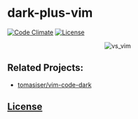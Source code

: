 # dark-plus-vim
[![Code Climate](https://img.shields.io/codeclimate/issues/github/me-and/mdf.svg)](https://github.com/dunstontc/dark-plus-vim/issues)
[![License](https://img.shields.io/github/license/dunstontc/dark-plus-vim.svg)](https://github.com/dunstontc/dark-plus-vim/blob/master/LICENSE)

<div align="center">
    <img src="" alt="vs_vim"/>
</div>

## Related Projects:
  - [tomasiser/vim-code-dark](https://github.com/tomasiser/vim-code-dark)

## [License](https://github.com/dunstontc/dark-plus-vim/blob/master/LICENSE)

